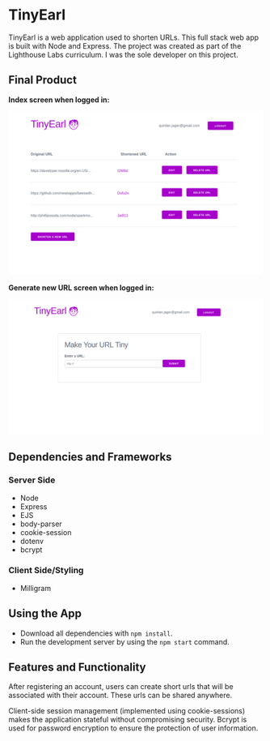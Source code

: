 # TinyEarl

TinyEarl is a web application used to shorten URLs. This full stack web app is built with Node and Express. The project was created as part of the Lighthouse Labs curriculum. I was the sole developer on this project.

## Final Product

**Index screen when logged in:**

![URLs index page](./docs/urls_index.png)

**Generate new URL screen when logged in:**

![New URL generation page](./docs/urls_new.png)

## Dependencies and Frameworks

### Server Side
* Node
* Express
* EJS
* body-parser
* cookie-session
* dotenv
* bcrypt

### Client Side/Styling
* Milligram

## Using the App

* Download all dependencies with `npm install`.
* Run the development server by using the `npm start` command.

## Features and Functionality

After registering an account, users can create short urls that will be associated with their account. These urls can be shared anywhere. 

Client-side session management (implemented using cookie-sessions) makes the application stateful without compromising security. Bcrypt is used for password encryption to ensure the protection of user information. 
